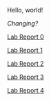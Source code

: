 Hello, world!

_Changing?_

[Lab Report 0](https://spriteson.github.io/cse15l-lab-reports/lab-report-1-week-0.html)

[Lab Report 1](https://spriteson.github.io/cse15l-lab-reports/lab-report-1-week-1.html)

[Lab Report 2](https://spriteson.github.io/cse15l-lab-reports/lab-report-2-week-3.html)

[Lab Report 3](https://spriteson.github.io/cse15l-lab-reports/lab-report-3-week-5.html)

[Lab Report 4](https://spriteson.github.io/cse15l-lab-reports/lab-report-4-week-7.html)


